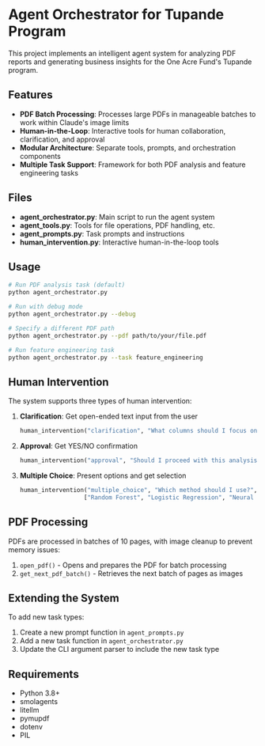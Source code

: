 # Agent Orchestrator for Tupande Program

This project implements an intelligent agent system for analyzing PDF reports and generating business insights for the One Acre Fund's Tupande program.

## Features

- **PDF Batch Processing**: Processes large PDFs in manageable batches to work within Claude's image limits
- **Human-in-the-Loop**: Interactive tools for human collaboration, clarification, and approval
- **Modular Architecture**: Separate tools, prompts, and orchestration components
- **Multiple Task Support**: Framework for both PDF analysis and feature engineering tasks

## Files

- **agent_orchestrator.py**: Main script to run the agent system
- **agent_tools.py**: Tools for file operations, PDF handling, etc.
- **agent_prompts.py**: Task prompts and instructions
- **human_intervention.py**: Interactive human-in-the-loop tools

## Usage

```bash
# Run PDF analysis task (default)
python agent_orchestrator.py

# Run with debug mode
python agent_orchestrator.py --debug

# Specify a different PDF path
python agent_orchestrator.py --pdf path/to/your/file.pdf

# Run feature engineering task
python agent_orchestrator.py --task feature_engineering
```

## Human Intervention

The system supports three types of human intervention:

1. **Clarification**: Get open-ended text input from the user
   ```python
   human_intervention("clarification", "What columns should I focus on?")
   ```

2. **Approval**: Get YES/NO confirmation
   ```python
   human_intervention("approval", "Should I proceed with this analysis?")
   ```

3. **Multiple Choice**: Present options and get selection
   ```python
   human_intervention("multiple_choice", "Which method should I use?", 
                     ["Random Forest", "Logistic Regression", "Neural Network"])
   ```

## PDF Processing

PDFs are processed in batches of 10 pages, with image cleanup to prevent memory issues:

1. `open_pdf()` - Opens and prepares the PDF for batch processing
2. `get_next_pdf_batch()` - Retrieves the next batch of pages as images

## Extending the System

To add new task types:
1. Create a new prompt function in `agent_prompts.py`
2. Add a new task function in `agent_orchestrator.py`
3. Update the CLI argument parser to include the new task type

## Requirements

- Python 3.8+
- smolagents
- litellm
- pymupdf
- dotenv
- PIL
